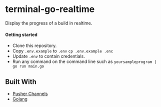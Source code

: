# terminal-go-realtime

Display the progress of a build in realtime.

#### Getting started

- Clone this repository.
- Copy `.env.example` to `.env` `cp .env.example .enc`
- Update `.env` to contain credentials.
- Run any command on the command line such as `yoursampleprogram | go run main.go`

## Built With

- [Pusher Channels](https://pusher.com/channels)
- [Golang](https://golang.org/)
